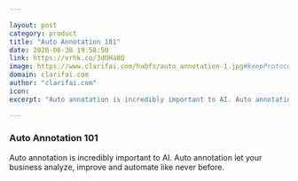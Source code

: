 ```yaml
---

layout: post
category: product
title: "Auto Annotation 101"
date: 2020-06-30 19:58:50
link: https://vrhk.co/3dOHa8Q
image: https://www.clarifai.com/hubfs/auto_annotation-1.jpg#keepProtocol
domain: clarifai.com
author: "clarifai.com"
icon: 
excerpt: "Auto annotation is incredibly important to AI. Auto annotation let your business analyze, improve and automate like never before."

---
```


### Auto Annotation 101

Auto annotation is incredibly important to AI. Auto annotation let your business analyze, improve and automate like never before.